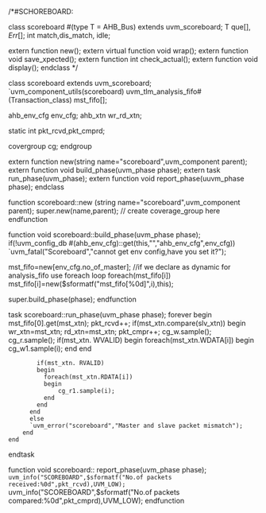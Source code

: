 /*#SCHOREBOARD:

  class scoreboard #(type T = AHB_Bus) extends uvm_scoreboard;
  T que[$], Err[$];
  int match,dis_match, idle;

  extern function new();
  extern virtual function void wrap();
  extern function void save_xpected();
  extern function int check_actual();
  extern function void display();
  endclass
  */

  class scoreboard extends uvm_scoreboard;
    `uvm_component_utils(scoreboard)
  uvm_tlm_analysis_fifo#(Transaction_class) mst_fifo[];

  ahb_env_cfg env_cfg;
  ahb_xtn wr_rd_xtn;

  static int pkt_rcvd,pkt_cmprd;

  covergroup cg;
  endgroup

  extern function new(string name="scoreboard",uvm_component parent);
  extern function void build_phase(uvm_phase phase);
  extern task run_phase(uvm_phase);
  extern function void report_phase(uuvm_phase phase);
  endclass

  function scoreboard::new (string name="scoreboard",uvm_component parent);
  super.new(name,parent);
  // create coverage_group here
  endfunction

  function void scoreboard::build_phase(uvm_phase phase);
  if(!uvm_config_db #(ahb_env_cfg)::get(this,"","ahb_env_cfg",env_cfg))
  `uvm_fatal("Scoreboard","cannot get env config,have you set it?");

  mst_fifo=new[env_cfg.no_of_master];
  //if we declare as dynamic for analysis_fifo use foreach loop
  foreach(mst_fifo[i])
  mst_fifo[i]=new($sformatf("mst_fifo[%0d]",i),this);

  super.build_phase(phase);
  endfunction

  task scoreboard::run_phase(uvm_phase phase);
  forever 
    begin
      mst_fifo[0].get(mst_xtn);
      pkt_rcvd++;
        if(mst_xtn.compare(slv_xtn))
        begin
          wr_xtn=mst_xtn;
          rd_xtn=mst_xtn;
          pkt_cmpr++;
          cg_w.sample();
          cg_r.sample();
          if(mst_xtn. WVALID)
            begin
              foreach(mst_xtn.WDATA[i])
              begin
                  cg_w1.sample(i);
              end
            end

            if(mst_xtn. RVALID)
            begin
              foreach(mst_xtn.RDATA[i])
              begin
                  cg_r1.sample(i);
              end
            end
          end
          else
          `uvm_error("scoreboard","Master and slave packet mismatch");
        end
    end
  endtask

  function void scoreboard:: report_phase(uvm_phase phase);
    `uvm_info("SCOREBOARD",$sformatf("No.of packets received:%0d",pkt_rcvd),UVM_LOW);
     `uvm_info("SCOREBOARD",$sformatf("No.of packets compared:%0d",pkt_cmprd),UVM_LOW);
  endfunction


  

